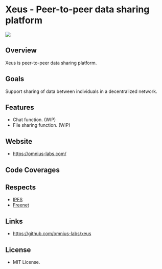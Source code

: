 # Xeus - Peer-to-peer data sharing platform

![](https://github.com/omnius-labs/xeus/workflows/Actions/badge.svg)

## Overview

Xeus is peer-to-peer data sharing platform.

## Goals

Support sharing of data between individuals in a decentralized network.

## Features

+ Chat function. (WIP)
+ File sharing function. (WIP)

## Website

+ <https://omnius-labs.com/>

## Code Coverages

## Respects

+ [IPFS](https://github.com/ipfs)
+ [Freenet](https://github.com/Freenet)

## Links

+ <https://github.com/omnius-labs/xeus>

## License

+ MIT License.
